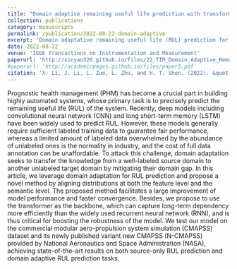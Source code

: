 ```yaml
---
title: "Domain adaptive remaining useful life prediction with transformer"
collection: publications
category: manuscripts
permalink: /publication/2022-08-22-domain-adaptive
excerpt: 'Domain adaptative remaining useful life (RUL) prediction for machines.'
date: 2022-08-22
venue: 'IEEE Transactions on Instrumentation and Measurement'
paperurl: 'http://xinyao326.github.io/files/22_TIM_Domain_Adaptive_Remaining_Useful_Life_Prediction_With_Transformer.pdf'
#paperurl: 'http://academicpages.github.io/files/paper3.pdf'
citation: 'X. Li, J. Li, L. Zuo, L. Zhu, and H. T. Shen. (2022). &quot;Domain adaptive remaining useful life prediction with transformer.&quot; <i>IEEE Transactions on Instrumentation and Measurement</i>.'
---
```


Prognostic health management (PHM) has become a crucial part in building highly automated systems, whose primary task is to precisely predict the remaining useful life (RUL) of the system. Recently, deep models including convolutional neural network (CNN) and long short-term memory (LSTM) have been widely used to predict RUL. However, these models generally require sufficient labeled training data to guarantee fair performance, whereas a limited amount of labeled data overwhelmed by the abundance of unlabeled ones is the normality in industry, and the cost of full data annotation can be unaffordable. To attack this challenge, domain adaptation seeks to transfer the knowledge from a well-labeled source domain to another unlabeled target domain by mitigating their domain gap. In this article, we leverage domain adaptation for RUL prediction and propose a novel method by aligning distributions at both the feature level and the semantic level. The proposed method facilitates a large improvement of model performance and faster convergence. Besides, we propose to use the transformer as the backbone, which can capture long-term dependency more efficiently than the widely used recurrent neural network (RNN), and is thus critical for boosting the robustness of the model. We test our model on the commercial modular aero-propulsion system simulation (CMAPSS) dataset and its newly published variant new CMAPSS (N-CMAPSS) provided by National Aeronautics and Space Administration (NASA), achieving state-of-the-art results on both source-only RUL prediction and domain adaptive RUL prediction tasks.
